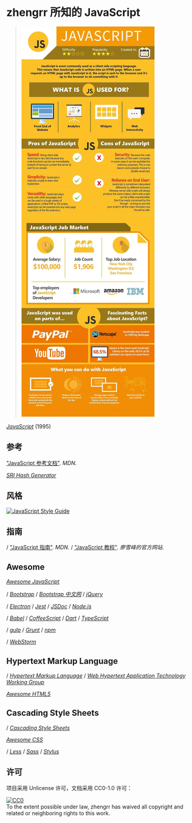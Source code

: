 # zhengrr 所知的 JavaScript

> [![Should You Learn Python, C, or Ruby to Be a Top Coder?](./README-IMG.jpg)](https://byrslf.co/188a5bdc9f54 "Should You Learn Python, C, or Ruby to Be a Top Coder?")

[*JavaScript*](https://developer.mozilla.org/docs/Web/JavaScript) (1995)

## 参考

["JavaScript 参考文档"](https://developer.mozilla.org/docs/Web/JavaScript/Reference). *MDN*.

[*SRI Hash Generator*](https://www.srihash.org)

## 风格

[![JavaScript Style Guide](https://cdn.rawgit.com/standard/standard/master/badge.svg)](https://github.com/standard/standard)

## 指南

/ ["JavaScript 指南"](https://developer.mozilla.org/docs/Web/JavaScript/Guide). *MDN*.
/ ["JavaScript 教程"](https://www.liaoxuefeng.com/wiki/001434446689867b27157e896e74d51a89c25cc8b43bdb3000). *廖雪峰的官方网站*.

## Awesome

[*Awesome JavaScript*](https://github.com/sorrycc/awesome-javascript)

/ [*Bootstrap*](https://getbootstrap.com/)
/ [*Bootstrap 中文网*](http://www.bootcss.com/)
/ [*jQuery*](https://jquery.com/)

/ [*Electron*](https://electronjs.org/)
/ [*Jest*](https://jestjs.io/)
/ [*JSDoc*](http://usejsdoc.org/)
/ [*Node.js*](https://nodejs.org/)

/ [*Babel*](https://babeljs.io/)
/ [*CoffeeScript*](https://coffeescript.org/)
/ [*Dart*](https://dartlang.org/)
/ [*TypeScript*](https://www.typescriptlang.org/)

/ [*gulp*](https://gulpjs.com/)
/ [*Grunt*](https://gruntjs.com/)
/ [*npm*](https://npmjs.com/)

/ [*WebStorm*](https://jetbrains.com/webstorm/)

## Hypertext Markup Language

/ [*Hypertext Markup Language*](https://w3.org/html/)
/ [*Web Hypertext Application Technology Working Group*](https://whatwg.org/)

[*Awesome HTML5*](https://github.com/diegocard/awesome-html5)

## Cascading Style Sheets

/ [*Cascading Style Sheets*](https://www.w3.org/Style/CSS/)

[*Awesome CSS*](https://github.com/awesome-css-group/awesome-css)

/ [*Less*](http://lesscss.org/)
/ [*Sass*](https://sass-lang.com/)
/ [*Stylus*](http://stylus-lang.com/)

## 许可

项目采用 Unlicense 许可，文档采用 CC0-1.0 许可：

<p xmlns:dct="https://purl.org/dc/terms/">
  <a rel="license"
     href="https://creativecommons.org/publicdomain/zero/1.0/">
    <img src="https://licensebuttons.net/p/zero/1.0/88x31.png" style="border-style: none;" alt="CC0" />
  </a>
  <br />
  To the extent possible under law,
  <span resource="[_:publisher]" rel="dct:publisher">
    <span property="dct:title">zhengrr</span></span>
  has waived all copyright and related or neighboring rights to this work.
</p>
